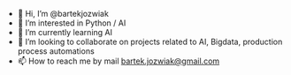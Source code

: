 - 👋 Hi, I’m @bartekjozwiak
- 👀 I’m interested in Python / AI
- 🌱 I’m currently learning AI
- 💞️ I’m looking to collaborate on projects related to AI, Bigdata, production process automations
- 📫 How to reach me by mail bartek.jozwiak@gmail.com

<!---
bartekjozwiak/bartekjozwiak is a ✨ special ✨ repository because its `README.md` (this file) appears on your GitHub profile.
You can click the Preview link to take a look at your changes.
--->
